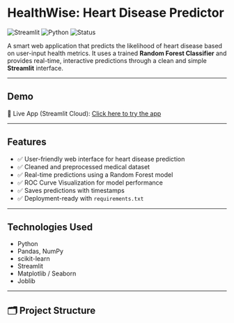 #  HealthWise: Heart Disease Predictor

![Streamlit](https://img.shields.io/badge/Built%20With-Streamlit-ff4b4b)
![Python](https://img.shields.io/badge/Made%20With-Python-blue)
![Status](https://img.shields.io/badge/Status-Completed-brightgreen)

A smart web application that predicts the likelihood of heart disease based on user-input health metrics. It uses a trained **Random Forest Classifier** and provides real-time, interactive predictions through a clean and simple **Streamlit** interface.

---

##  Demo

🔗 Live App (Streamlit Cloud): [Click here to try the app](https://your-streamlit-link.streamlit.app)

---

##  Features

- ✅ User-friendly web interface for heart disease prediction
- ✅ Cleaned and preprocessed medical dataset
- ✅ Real-time predictions using a Random Forest model
- ✅ ROC Curve Visualization for model performance
- ✅ Saves predictions with timestamps
- ✅ Deployment-ready with `requirements.txt`

---

##  Technologies Used

- Python 
- Pandas, NumPy
- scikit-learn
- Streamlit
- Matplotlib / Seaborn
- Joblib

---

## 🗂️ Project Structure

